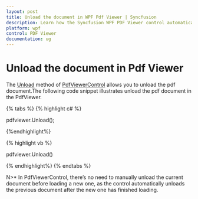 ```yaml
---
layout: post
title: Unload the document in WPF Pdf Viewer | Syncfusion
description: Learn how the Syncfusion WPF PDF Viewer control automatically unloads the current document when loading a new one, eliminating the need for manual unloading.
platform: wpf
control: PDF Viewer
documentation: ug
---
```


# Unload the document in Pdf Viewer

The [Unload](https://help.syncfusion.com/cr/wpf/Syncfusion.Windows.PdfViewer.PdfViewerControl.html#Syncfusion_Windows_PdfViewer_PdfViewerControl_Unload) method of [PdfViewerControl](https://help.syncfusion.com/cr/wpf/Syncfusion.Windows.PdfViewer.PdfViewerControl.html) allows you to unload the pdf document.The following code snippet illustrates unload the pdf document in the PdfViewer.

{% tabs %}
{% highlight c# %}

pdfviewer.Unload();

{%endhighlight%}

{% highlight vb %}

pdfviewer.Unload()

{% endhighlight%}
{% endtabs %}

N>* In PdfViewerControl, there’s no need to manually unload the current document before loading a new one, as the control automatically unloads the previous document after the new one has finished loading.
